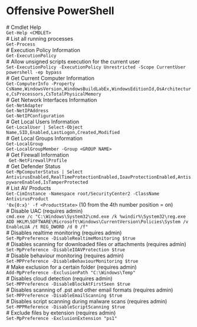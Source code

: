 # Offensive PowerShell

\# Cmdlet Help  
`Get-Help <CMDLET>`  
\# List all running processes  
`Get-Process`  
\# Execution Policy Information  
`Get-ExecutionPolicy`  
\# Allow unsigned scripts execution for the current user  
`Set-ExecutionPolicy -ExecutionPolicy Unrestricted -Scope CurrentUser`  
`powershell -ep bypass`  
\# Get Current Computer Information  
`Get-ComputerInfo -Property CsName,WindowsVersion,WindowsBuildLabEx,WindowsEditionId,OsArchitecture,CsProcessors,CsTotalPhysicalMemory`  
\# Get Network Interfaces Information  
`Get-NetAdapter`  
`Get-NetIPAddress`  
`Get-NetIPConfiguration`  
\# Get Local Users Information  
`Get-LocalUser | Select-Object Name,SID,Enabled,LastLogon,Created,Modified`  
\# Get Local Groups Information  
`Get-LocalGroup`  
`Get-LocalGroupMember -Group <GROUP NAME>`  
\# Get Firewall Information  
` Get-NetFirewallProfile`  
\# Get Defender Status  
`Get-MpComputerStatus | Select AntivirusEnabled,RealTimeProtectionEnabled,IoavProtectionEnabled,AntispywareEnabled,IsTamperProtected`  
\# List AV Products  
`Get-CimInstance -Namespace root/SecurityCenter2 -ClassName AntivirusProduct`  
`'0x{0:x}' -f <ProductState>`  (10 from the 4th number position = on)  
\# Disable UAC (requires admin)  
`cmd.exe /c "C:\Windows\System32\cmd.exe /k %windir%\System32\reg.exe ADD HKLM\SOFTWARE\Microsoft\Windows\CurrentVersion\Policies\System /v EnableLUA /t REG_DWORD /d 0 /f"`  
\# Disables realtime monitoring (requires admin)    
`Set-MpPreference -DisableRealtimeMonitoring $true`  
\# Disables scanning for downloaded files or attachments (requires admin)    
`Set-MpPreference -DisableIOAVProtection $true`  
\# Disable behaviour monitoring (requires admin)    
`Set-MPPreference -DisableBehaviourMonitoring $true`  
\# Make exclusion for a certain folder (requires admin)    
`Add-MpPreference -ExclusionPath "C:\Windows\Temp"`  
\# Disables cloud detection (requires admin)    
`Set-MPPreference -DisableBlockAtFirstSeen $true`  
\# Disables scanning of .pst and other email formats (requires admin)    
`Set-MPPreference -DisableEmailScanning $true`  
\# Disables script scanning during malware scans (requires admin)    
`Set-MPPReference -DisableScriptScanning $true`  
\# Exclude files by extension (requires admin)  
`Set-MpPreference -ExclusionExtension "ps1"`  
